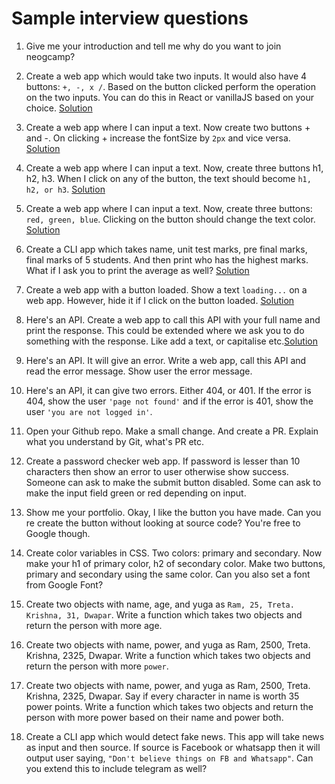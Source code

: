 # Sample interview questions
 
1. Give me your introduction and tell me why do you want to join neogcamp? 

1. Create a web app which would take two inputs. It would also have 4 buttons: `+, -, x /`. Based on the button clicked perform the operation on the two inputs. You can do this in React or vanillaJS based on your choice.  [Solution](https://replit.com/@Vaibhav18Matere/1-operations-on-btn-click#index.html)
 
1. Create a web app where I can input a text. Now create two buttons + and -. On clicking + increase the fontSize by `2px` and vice versa. [Solution](https://replit.com/@Vaibhav18Matere/2-font-size-increase-decrease#index.html)

1. Create a web app where I can input a text. Now, create three buttons h1, h2, h3. When I click on any of the button, the text should become `h1, h2, or h3`. [Solution](https://replit.com/@Vaibhav18Matere/3-btns-3-click-greater-h1h2h3)

1. Create a web app where I can input a text. Now, create three buttons: `red, green, blue`. Clicking on the button should change the text color. [Solution](https://replit.com/@Vaibhav18Matere/4-btn-click-greater-txt-color-change#index.html) 

1. Create a CLI app which takes name, unit test marks, pre final marks, final marks of 5 students. And then print who has the highest marks. What if I ask you to print the average as well? [Solution](https://replit.com/@Vaibhav18Matere/CLI-App-greater-Avg-and-highest-marks-of-Students)  

1. Create a web app with a button loaded. Show a text `loading...` on a web app. However, hide it if I click on the button loaded. [Solution]( https://replit.com/@Vaibhav18Matere/btn-hide-when-click#index.html)  

1. Here's an API. Create a web app to call this API with your full name and print the response. This could be extended where we ask you to do something with the response. Like add a text, or capitalise etc.[Solution](https://replit.com/@Vaibhav18Matere/API-Call-Name-Capitalize) 

1. Here's an API. It will give an error. Write a web app, call this API and read the error message. Show user the error message.

1. Here's an API, it can give two errors. Either 404, or 401. If the error is 404, show the user `'page not found'` and if the error is 401, show the user `'you are not logged in'`.

1. Open your Github repo. Make a small change. And create a PR. Explain what you understand by Git, what's PR etc.

1. Create a password checker web app. If password is lesser than 10 characters then show an error to user otherwise show success. 
Someone can ask to make the submit button disabled. Some can ask to make the input field green or red depending on input.

1. Show me your portfolio. Okay, I like the button you have made. Can you re create the button without looking at source code? You're free to Google though. 

1. Create color variables in CSS. Two colors: primary and secondary. Now make your h1 of primary color, h2 of secondary color. Make two buttons, primary and secondary using the same color. Can you also set a font from Google Font?

1. Create two objects with name, age, and yuga as `Ram, 25, Treta. Krishna, 31, Dwapar`. 
Write a function which takes two objects and return the person with more age.

1. Create two objects with name, power, and yuga as Ram, 2500, Treta. Krishna, 2325, Dwapar. Write a function which takes two objects and return the person with more `power`. 

1. Create two objects with name, power, and yuga as Ram, 2500, Treta. Krishna, 2325, Dwapar. 
Say if every character in name is worth 35 power points.
Write a function which takes two objects and return the person with more power based on their name and power both.

1. Create a CLI app which would detect fake news. This app will take news as input and then source. If source is Facebook or whatsapp then it will output user saying, `"Don't believe things on FB and Whatsapp"`. Can you extend this to include telegram as well?
